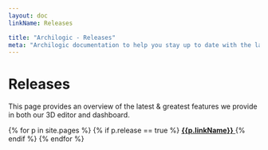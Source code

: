 ```yaml
---
layout: doc
linkName: Releases

title: "Archilogic - Releases"
meta: "Archilogic documentation to help you stay up to date with the latest and greatest in Archilogic 3D editor and dashboard."
---
```

# Releases

This page provides an overview of the latest & greatest features we provide in both our 3D editor and dashboard.

{% for p in site.pages %}
  {% if p.release == true %}
    <a href={{site.baseurl}}{{p.url}} class="list-group-item">
      <strong>{{p.linkName}}</strong>
    </a>
  {% endif %}
{% endfor %}
